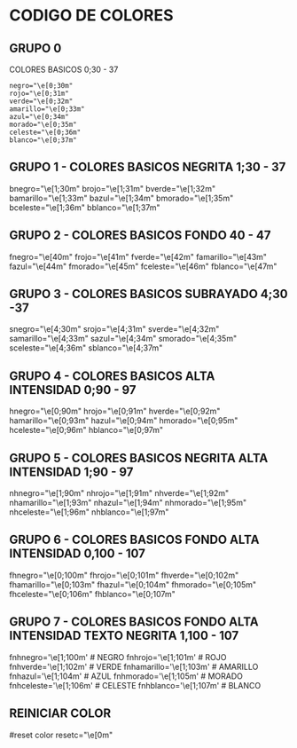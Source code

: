 # CODIGO DE COLORES

## GRUPO 0
COLORES BASICOS 0;30 - 37
```
negro="\e[0;30m"
rojo="\e[0;31m"
verde="\e[0;32m"
amarillo="\e[0;33m"
azul="\e[0;34m"
morado="\e[0;35m"
celeste="\e[0;36m"
blanco="\e[0;37m"
```
## GRUPO 1 - COLORES BASICOS NEGRITA 1;30 - 37
bnegro="\e[1;30m"
brojo="\e[1;31m"
bverde="\e[1;32m"
bamarillo="\e[1;33m"
bazul="\e[1;34m"
bmorado="\e[1;35m"
bceleste="\e[1;36m"
bblanco="\e[1;37m"

## GRUPO 2 - COLORES BASICOS FONDO 40 - 47
fnegro="\e[40m"
frojo="\e[41m"
fverde="\e[42m"
famarillo="\e[43m"
fazul="\e[44m"
fmorado="\e[45m"
fceleste="\e[46m"
fblanco="\e[47m"

## GRUPO 3 - COLORES BASICOS SUBRAYADO 4;30 -37
snegro="\e[4;30m"
srojo="\e[4;31m"
sverde="\e[4;32m"
samarillo="\e[4;33m"
sazul="\e[4;34m"
smorado="\e[4;35m"
sceleste="\e[4;36m"
sblanco="\e[4;37m"

## GRUPO 4 - COLORES BASICOS ALTA INTENSIDAD 0;90 - 97
hnegro="\e[0;90m"
hrojo="\e[0;91m"
hverde="\e[0;92m"
hamarillo="\e[0;93m"
hazul="\e[0;94m"
hmorado="\e[0;95m"
hceleste="\e[0;96m"
hblanco="\e[0;97m"

## GRUPO 5 - COLORES BASICOS NEGRITA ALTA INTENSIDAD 1;90 - 97
nhnegro="\e[1;90m"
nhrojo="\e[1;91m"
nhverde="\e[1;92m"
nhamarillo="\e[1;93m"
nhazul="\e[1;94m"
nhmorado="\e[1;95m"
nhceleste="\e[1;96m"
nhblanco="\e[1;97m"

## GRUPO 6 - COLORES BASICOS FONDO ALTA INTENSIDAD 0,100 - 107
fhnegro="\e[0;100m"
fhrojo="\e[0;101m"
fhverde="\e[0;102m"
fhamarillo="\e[0;103m"
fhazul="\e[0;104m"
fhmorado="\e[0;105m"
fhceleste="\e[0;106m"
fhblanco="\e[0;107m"

## GRUPO 7 - COLORES BASICOS FONDO ALTA INTENSIDAD TEXTO NEGRITA 1,100 - 107
fnhnegro='\e[1;100m' # NEGRO
fnhrojo='\e[1;101m' # ROJO
fnhverde='\e[1;102m' # VERDE
fnhamarillo='\e[1;103m' # AMARILLO
fnhazul='\e[1;104m' # AZUL
fnhmorado='\e[1;105m' # MORADO
fnhceleste='\e[1;106m' # CELESTE
fnhblanco='\e[1;107m' # BLANCO

## REINICIAR COLOR
#reset color
resetc="\e[0m"
